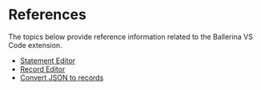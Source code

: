 # References

The topics below provide reference information related to the Ballerina VS Code extension.

- [Statement Editor](../references/statement-editor/call-a-ballerina-library-function.md)
- [Record Editor](../references/record-editor.md)
- [Convert JSON to records](../references/convert-json-to-records.md)